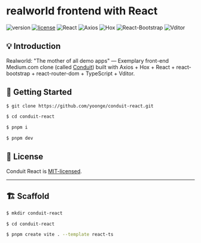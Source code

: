 # realworld frontend with React

![version](https://img.shields.io/badge/version-0.2.0-green) [![license](https://img.shields.io/badge/license-MIT-blue)](./LICENSE) ![React](https://img.shields.io/badge/React-%5E18.2.0-129fca) ![Axios](https://img.shields.io/badge/Axios-%5E1.6.8-5a29e4) ![Hox](https://img.shields.io/badge/Hox-%5E2.1.1-1791ff) ![React-Bootstrap](https://img.shields.io/badge/ReactBootstrap-%5E2.10.1-41e1fd) ![Vditor](https://img.shields.io/badge/Vditor-%5E3.10.2-d43f2a)

## 💡 Introduction

Realworld: "The mother of all demo apps" — Exemplary front-end Medium.com clone (called [Conduit](https://github.com/yoonge/conduit-react)) built with Axios + Hox + React + react-bootstrap + react-router-dom + TypeScript + Vditor.

## 🔰 Getting Started

```sh
$ git clone https://github.com/yoonge/conduit-react.git

$ cd conduit-react

$ pnpm i

$ pnpm dev
```

<!-- ## 📁 Index -->

<!-- ## ⚡ Features -->

<!-- ## 📌 TODO

- ListItem refactor. -->

## 📄 License

Conduit React is [MIT-licensed](./LICENSE).

<!-- ## 🔗 Links -->

----

## 🏗️ Scaffold

```sh
$ mkdir conduit-react

$ cd conduit-react

$ pnpm create vite . --template react-ts
```
